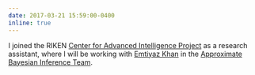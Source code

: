 ```yaml
---
date: 2017-03-21 15:59:00-0400
inline: true
---
```


I joined the RIKEN [Center for Advanced Intelligence Project](http://www.riken.jp/en/research/labs/aip/) as a research assistant, where I will be working with [Emtiyaz Khan](https://emtiyaz.github.io/) in the [Approximate Bayesian Inference Team](http://www.riken.jp/en/research/labs/aip/generic_tech/approx_bayes_infer/).
